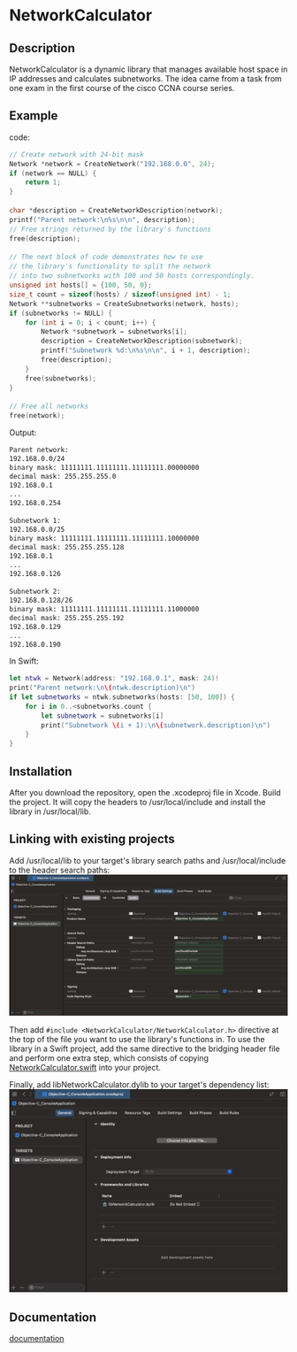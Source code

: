 # NetworkCalculator

## Description
NetworkCalculator is a dynamic library that manages available host space in IP addresses and calculates subnetworks. The idea came from a task from one exam in the first course of the cisco CCNA course series.

## Example
code:
```C
// Create network with 24-bit mask
Network *network = CreateNetwork("192.168.0.0", 24);
if (network == NULL) {
	return 1;
}

char *description = CreateNetworkDescription(network);
printf("Parent network:\n%s\n\n", description);
// Free strings returned by the library's functions
free(description);

// The next block of code demonstrates how to use
// the library's functionality to split the network
// into two subnetworks with 100 and 50 hosts correspondingly.
unsigned int hosts[] = {100, 50, 0};
size_t count = sizeof(hosts) / sizeof(unsigned int) - 1;
Network **subnetworks = CreateSubnetworks(network, hosts);
if (subnetworks != NULL) {
	for (int i = 0; i < count; i++) {
		Network *subnetwork = subnetworks[i];
		description = CreateNetworkDescription(subnetwork);
		printf("Subnetwork %d:\n%s\n\n", i + 1, description);
		free(description);
	}
	free(subnetworks);
}

// Free all networks
free(network);
```
Output:
```
Parent network:
192.168.0.0/24
binary mask: 11111111.11111111.11111111.00000000
decimal mask: 255.255.255.0
192.168.0.1
...
192.168.0.254

Subnetwork 1:
192.168.0.0/25
binary mask: 11111111.11111111.11111111.10000000
decimal mask: 255.255.255.128
192.168.0.1
...
192.168.0.126

Subnetwork 2:
192.168.0.128/26
binary mask: 11111111.11111111.11111111.11000000
decimal mask: 255.255.255.192
192.168.0.129
...
192.168.0.190
```
In Swift:
```Swift
let ntwk = Network(address: "192.168.0.1", mask: 24)!
print("Parent network:\n\(ntwk.description)\n")
if let subnetworks = ntwk.subnetworks(hosts: [50, 100]) {
    for i in 0..<subnetworks.count {
        let subnetwork = subnetworks[i]
        print("Subnetwork \(i + 1):\n\(subnetwork.description)\n")
    }
}
```

## Installation
After you download the repository, open the .xcodeproj file in Xcode. Build the project. It will copy the headers to /usr/local/include and install the library in /usr/local/lib.

## Linking with existing projects
Add /usr/local/lib to your target's library search paths and /usr/local/include to the header search paths:
![enter image description here](https://raw.githubusercontent.com/Tymur77/NetworkCalculator/master/images/add-search-paths.png)

Then add ```#include <NetworkCalculator/NetworkCalculator.h>``` directive at the top of the file you want to use the library's functions in. To use the library in a Swift project, add the same directive to the bridging header file and perform one extra step, which consists of copying [NetworkCalculator.swift](https://raw.githubusercontent.com/Tymur77/NetworkCalculator/master/NetworkCalculator.swift) into your project.

Finally, add libNetworkCalculator.dylib to your target's dependency list:
![enter image description here](https://raw.githubusercontent.com/Tymur77/NetworkCalculator/master/images/add-dependency.png)

## Documentation
[documentation](https://tymur77.github.io/NetworkCalculator/)
